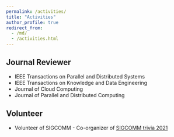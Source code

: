 ```yaml
---
permalink: /activities/
title: "Activities"
author_profile: true
redirect_from: 
  - /md/
  - /activities.html
---
```


## Journal Reviewer
   * IEEE Transactions on Parallel and Distributed Systems
   * IEEE Transactions on Knowledge and Data Engineering
   * Journal of Cloud Computing
   * Journal of Parallel and Distributed Computing

## Volunteer
   * Volunteer of SIGCOMM - Co-organizer of [SIGCOMM trivia 2021](https://sigcommtrivia.github.io)

